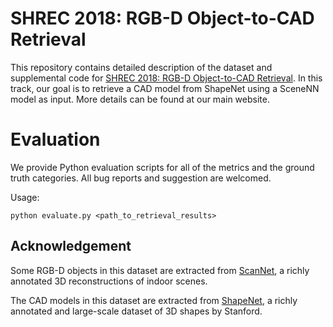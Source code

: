 # SHREC 2018: RGB-D Object-to-CAD Retrieval

This repository contains detailed description of the dataset and supplemental
code for [SHREC 2018: RGB-D Object-to-CAD Retrieval](http://people.sutd.edu.sg/~saikit/projects/sceneNN/shrec18/index.html).
In this track, our goal is to retrieve a CAD model from ShapeNet using a SceneNN
model as input. More details can be found at our main website.

# Evaluation
We provide Python evaluation scripts for all of the metrics and the ground truth
categories. All bug reports and suggestion are welcomed.

Usage:

```python evaluate.py <path_to_retrieval_results>```

## Acknowledgement
Some RGB-D objects in this dataset are extracted from
[ScanNet](http://www.scan-net.org/), a richly annotated 3D reconstructions of
indoor scenes.

The CAD models in this dataset are extracted from
[ShapeNet](https://www.shapenet.org/), a richly annotated and large-scale
dataset of 3D shapes by Stanford.
